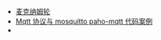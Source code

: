 - [麦克纳姆轮](/hackaday/thing/Mecanumwheel.md)
- [Mqtt 协议与 mosquitto paho-mqtt 代码案例](/hackaday/thing/mqtt.md)
- [](/hackaday/thing/.md)
